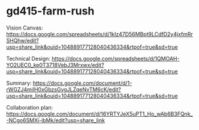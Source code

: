 # gd415-farm-rush

Vision Canvas:
https://docs.google.com/spreadsheets/d/1kIz47D56MBpt9LCdfD2y4jxfmRrSHQhw/edit?usp=share_link&ouid=104889177128040436334&rtpof=true&sd=true

Technical Design:
https://docs.google.com/spreadsheets/d/1QMOAH-YO2UEC0_ke0T3718VebJ3Mrxwx/edit?usp=share_link&ouid=104889177128040436334&rtpof=true&sd=true

Summary:
https://docs.google.com/document/d/1-rWGZJ4mjlH0xGbzsGvgJLZqeNvTM6cK/edit?usp=share_link&ouid=104889177128040436334&rtpof=true&sd=true

Collaboration plan:
https://docs.google.com/document/d/16YRTYJeX5uPT1_Ho_wAb6B3FQnk_-NCgo6SMXi-ibMk/edit?usp=share_link
